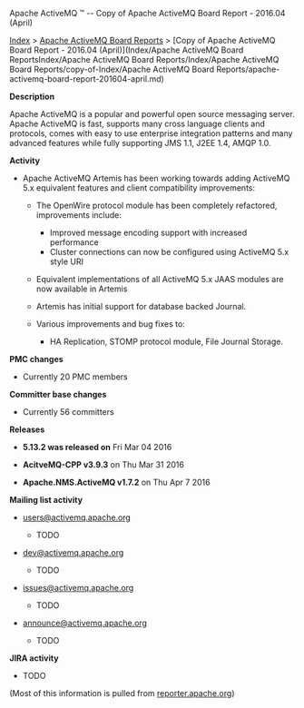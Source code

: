 Apache ActiveMQ ™ -- Copy of Apache ActiveMQ Board Report - 2016.04 (April) 

[Index](index.html) > [Apache ActiveMQ Board Reports](apache-activemq-Developers/board-reports.md) > [Copy of Apache ActiveMQ Board Report - 2016.04 (April)](Index/Apache ActiveMQ Board ReportsIndex/Apache ActiveMQ Board Reports/Index/Apache ActiveMQ Board Reports/copy-of-Index/Apache ActiveMQ Board Reports/apache-activemq-board-report-201604-april.md)


**Description**

Apache ActiveMQ is a popular and powerful open source messaging server. Apache ActiveMQ is fast, supports many cross language clients and protocols, comes with easy to use enterprise integration patterns and many advanced features while fully supporting JMS 1.1, J2EE 1.4, AMQP 1.0.

**Activity**

*   Apache ActiveMQ Artemis has been working towards adding ActiveMQ 5.x equivalent features and client compatibility improvements:
    
    *   The OpenWire protocol module has been completely refactored, improvements include:
        
        *   Improved message encoding support with increased performance
        *   Cluster connections can now be configured using ActiveMQ 5.x style URI
            
    *   Equivalent implementations of all ActiveMQ 5.x JAAS modules are now available in Artemis
        
    *   Artemis has initial support for database backed Journal.
        
    *   Various improvements and bug fixes to:
        *   HA Replication, STOMP protocol module, File Journal Storage.
            

**PMC changes**

*   Currently 20 PMC members
    

**Committer base changes**

*   Currently 56 committers
    

**Releases**

*   **5.13.2 was released on** Fri Mar 04 2016
    
*   **AcitveMQ-CPP v3.9.3** on Thu Mar 31 2016
*   **Apache.NMS.ActiveMQ v1.7.2** on Thu Apr 7 2016

**Mailing list activity**

*   [users@activemq.apache.org](mailto:users@activemq.apache.org)
    
    *   TODO
*   [dev@activemq.apache.org](mailto:dev@activemq.apache.org)
    
    *   TODO
*   [issues@activemq.apache.org](mailto:issues@activemq.apache.org)
    
    *   TODO
*   [announce@activemq.apache.org](mailto:announce@activemq.apache.org)
    
    *   TODO

**JIRA activity**

*   TODO
    

(Most of this information is pulled from [reporter.apache.org](https://reporter.apache.org/))

